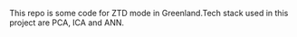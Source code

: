 This repo is some code for ZTD mode in Greenland.Tech stack used in this project are PCA, ICA and ANN.